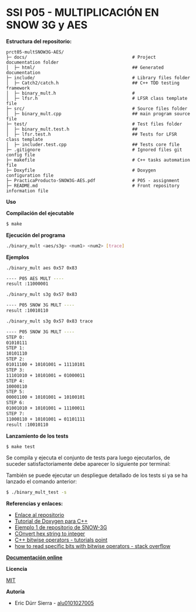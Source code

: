 # SSI P05 - MULTIPLICACIÓN EN SNOW 3G y AES

**Estructura del repositorio:**

```
prct05-multSNOW3G-AES/
├─ docs/                                        # Project documentation folder
│  ├─ html/                                     ## Generated documentation  
├─ include/                                     # Library files folder
│  ├─ Catch2/catch.h                            ## C++ TDD testing framework
│  ├─ binary_mult.h                             #
│  ├─ lfsr.h                                    # LFSR class template file
├─ src/                                         # Source files folder
│  ├─ binary_mult.cpp                           ## main program source file
├─ test/                                        # Test files folder
│  ├─ binary_mult.test.h                        ##  
│  ├─ lfsr.test.h                               ## Tests for LFSR class template  
│  ├─ includer.test.cpp                         ## Tests core file 
├─ .gitignore                                   # Ignored files git config file
├─ makefile                                     # C++ tasks automation file
├─ Doxyfile                                     # Doxygen configuration file 
├─ PracticaProducto-SNOW3G-AES.pdf              # P05 - assignment
├─ README.md                                    # Front repository information file
```

**Uso**

**Compilación del ejecutable**

```bash
$ make
```

**Ejecución del programa**

```bash
./binary_mult <aes/s3g> <num1> <num2> [trace]
```

**Ejemplos**

```bash
./binary_mult aes 0x57 0x83 

---- P05 AES MULT ----
result :11000001

```

```bash
./binary_mult s3g 0x57 0x83 

---- P05 SNOW 3G MULT ----
result :10010110

```

```bash
./binary_mult s3g 0x57 0x83 trace 

---- P05 SNOW 3G MULT ----
STEP 0: 
01010111
STEP 1: 
10101110
STEP 2: 
01011100 + 10101001 = 11110101
STEP 3: 
11101010 + 10101001 = 01000011
STEP 4: 
10000110
STEP 5: 
00001100 + 10101001 = 10100101
STEP 6: 
01001010 + 10101001 = 11100011
STEP 7: 
11000110 + 10101001 = 01101111
result :10010110


```

**Lanzamiento de los tests**
```bash
$ make test
```

Se compila y ejecuta el conjunto de tests para luego ejecutarlos, de suceder satisfactoriamente debe aparecer lo siguiente por terminal:

También se puede ejecutar un despliegue detallado de los tests si ya se ha lanzado el comando anterior:

```bash
$ ./binary_mult_test -s
```

**Referencias y enlaces:**

- [Enlace al repositorio](https://github.com/Eric-Durr/PRCT05-SNOW3G_AES_MULT)
- [Tutorial de Doxygen para C++](https://caiorss.github.io/C-Cpp-Notes/Doxygen-documentation.html)
- [Ejemplo 1 de repositorio de SNOW-3G](https://github.com/KsirbJ/SNOW-3G)
- [COnvert hex string to integer](https://www.includehelp.com/stl/convert-hex-string-to-integer-using-stoi-function-in-cpp-stl.aspx)
- [C++ bitwise operators - tutorials point](https://www.tutorialspoint.com/cplusplus/cpp_bitwise_operators.htm)
- [how to read specific bits with bitwise operators - stack overflow](https://stackoverflow.com/questions/19626652/how-to-read-specific-bits-of-an-unsigned-int)

**[Documentación online](https://eric-durr.github.io/PRCT05-SNOW3G_AES_MULT/)**

**Licencia**

[MIT](https://choosealicense.com/licenses/mit/)

**Autoría**

- Eric Dürr Sierra - [alu0101027005](alu0101027005@ull.edu.es)

